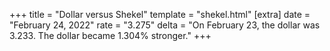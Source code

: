 +++
title = "Dollar versus Shekel"
template = "shekel.html"
[extra]
date = "February 24, 2022"
rate = "3.275"
delta = "On February 23, the dollar was 3.233. The dollar became 1.304% stronger."
+++
